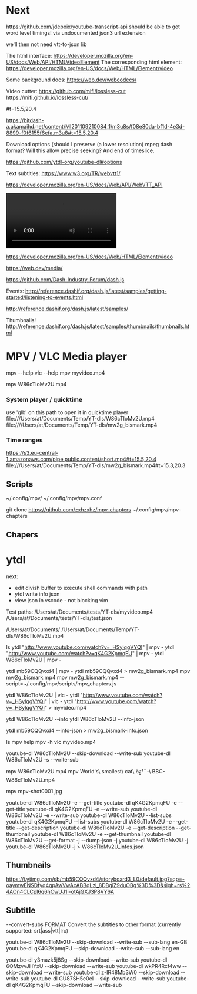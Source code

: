 
# Next
https://github.com/jdepoix/youtube-transcript-api
should be able to get word level timings! via undocumented json3 url extension

we'll then not need vtt-to-json lib



The html interface:
https://developer.mozilla.org/en-US/docs/Web/API/HTMLVideoElement
The corresponding html element:
https://developer.mozilla.org/en-US/docs/Web/HTML/Element/video

Some background docs:
https://web.dev/webcodecs/



Video cutter:
https://github.com/mifi/lossless-cut
https://mifi.github.io/lossless-cut/



#t=15.5,20.4


https://bitdash-a.akamaihd.net/content/MI201109210084_1/m3u8s/f08e80da-bf1d-4e3d-8899-f0f6155f6efa.m3u8#t=15.5,20.4


Download options (should I preserve (a lower resolution) mpeg dash format?
Will this allow precise seeking? And end of timeslice.

https://github.com/ytdl-org/youtube-dl#options


Text subtitles:
https://www.w3.org/TR/webvtt1/

https://developer.mozilla.org/en-US/docs/Web/API/WebVTT_API

<video controls src="https://s3.eu-central-1.amazonaws.com/pipe.public.content/short.mp4#t=15,20" preload="metadata"> </video>

https://developer.mozilla.org/en-US/docs/Web/HTML/Element/video

https://web.dev/media/

https://github.com/Dash-Industry-Forum/dash.js

Events:
http://reference.dashif.org/dash.js/latest/samples/getting-started/listening-to-events.html

http://reference.dashif.org/dash.js/latest/samples/

Thumbnails!
http://reference.dashif.org/dash.js/latest/samples/thumbnails/thumbnails.html




# MPV / VLC Media player


mpv --help
vlc --help
mpv myvideo.mp4

mpv W86cTIoMv2U.mp4

### System player / quicktime
use 'glb' on this path to open it in quicktime player
file:///Users/at/Documents/Temp/YT-dls/W86cTIoMv2U.mp4
file:////Users/at/Documents/Temp/YT-dls/mw2g_bismark.mp4

### Time ranges
https://s3.eu-central-1.amazonaws.com/pipe.public.content/short.mp4#t=15.5,20.4
file:///Users/at/Documents/Temp/YT-dls/mw2g_bismark.mp4#t=15.3,20.3

## Scripts
~/.config/mpv/
~/.config/mpv/mpv.conf

git clone https://github.com/zxhzxhz/mpv-chapters  ~/.config/mpv/mpv-chapters

## Chapers


# ytdl

next:
- edit divish buffer to execute shell commands with path
- ytdl write info json
- view json in vscode - not blocking vim

Test paths: /Users/at/Documents/tests/YT-dls/myvideo.mp4
            /Users/at/Documents/tests/YT-dls/test.json

/Users/at/Documents/
/Users/at/Documents/Temp/YT-dls/W86cTIoMv2U.mp4


ls
ytdl "http://www.youtube.com/watch?v=_HSylqgVYQI" | mpv -
ytdl "http://www.youtube.com/watch?v=qK4G2KpmqFU" | mpv -
ytdl W86cTIoMv2U | mpv -

ytdl mb59CQQvxd4 | mpv -
ytdl mb59CQQvxd4 > mw2g_bismark.mp4
mpv mw2g_bismark.mp4
mpv mw2g_bismark.mp4 --script=~/.config/mpv/scripts/mpv_chapters.js

ytdl W86cTIoMv2U | vlc -
ytdl "http://www.youtube.com/watch?v=_HSylqgVYQI" | vlc -
ytdl "http://www.youtube.com/watch?v=_HSylqgVYQI" > myvideo.mp4

ytdl W86cTIoMv2U --info
ytdl W86cTIoMv2U --info-json

ytdl mb59CQQvxd4 --info-json > mw2g_bismark-info.json

ls
mpv help
mpv -h
vlc myvideo.mp4

youtube-dl W86cTIoMv2U --skip-download --write-sub
youtube-dl W86cTIoMv2U -s --write-sub

mpv W86cTIoMv2U.mp4
mpv World\'s\ smallest\ cat\ ð¿°¨-\ BBC-W86cTIoMv2U.mp4

mpv mpv-shot0001.jpg

youtube-dl W86cTIoMv2U -e --get-title
youtube-dl qK4G2KpmqFU -e --get-title
youtube-dl qK4G2KpmqFU -e --write-sub
youtube-dl W86cTIoMv2U -e --write-sub
youtube-dl W86cTIoMv2U --list-subs
youtube-dl qK4G2KpmqFU --list-subs
youtube-dl W86cTIoMv2U -e --get-title --get-description
youtube-dl W86cTIoMv2U -e --get-description --get-thumbnail
youtube-dl W86cTIoMv2U -e --get-thumbnail
youtube-dl W86cTIoMv2U --get-format
-j --dump-json
-j
youtube-dl W86cTIoMv2U -j
youtube-dl W86cTIoMv2U -j > W86cTIoMv2U_infos.json

## Thumbnails
https://i.ytimg.com/sb/mb59CQQvxd4/storyboard3_L0/default.jpg?sqp=-oaymwENSDfyq4qpAwVwAcABBqLzl_8DBgiZ9duOBg%3D%3D&sigh=rs%24AOn4CLCpl6q6hCwUJ1i-otAjGXJ3P8VY6A

## Subtitle
--convert-subs FORMAT
Convert the subtitles to other format (currently supported: srt|ass|vtt|lrc)

youtube-dl W86cTIoMv2U --skip-download --write-sub --sub-lang en-GB
youtube-dl qK4G2KpmqFU --skip-download --write-sub --sub-lang en

youtube-dl y3mazk5j8Sg --skip-download --write-sub
youtube-dl 6OMzvvJHYxU --skip-download --write-sub
youtube-dl wkPR4Rcf4ww --skip-download --write-sub
youtube-dl z-IR48Mb3W0 --skip-download --write-sub
youtube-dl GU87SH5e0eI --skip-download --write-sub
youtube-dl qK4G2KpmqFU --skip-download --write-sub









